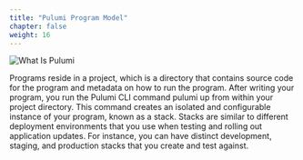 ```yaml
---
title: "Pulumi Program Model"
chapter: false
weight: 16
---
```




![What Is Pulumi](https://www.pulumi.com/images/docs/pulumi-programming-model-diagram.svg)


Programs reside in a project, which is a directory that contains source code for the program and metadata on how to run the program. After writing your program, you run the Pulumi CLI command pulumi up from within your project directory. This command creates an isolated and configurable instance of your program, known as a stack. Stacks are similar to different deployment environments that you use when testing and rolling out application updates. For instance, you can have distinct development, staging, and production stacks that you create and test against.